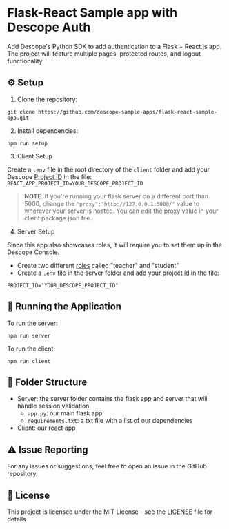 # Flask-React Sample app with Descope Auth

Add Descope's Python SDK to add authentication to a Flask + React.js app. The project will feature multiple pages, protected routes, and logout functionality. 

## ⚙️ Setup

1. Clone the repository:

```
git clone https://github.com/descope-sample-apps/flask-react-sample-app.git
```

2. Install dependencies:

```
npm run setup
```

3.  Client Setup

Create a ```.env``` file in the root directory of the `client` folder and add your Descope [Project ID](https://app.descope.com/settings/project) in the file: ```REACT_APP_PROJECT_ID=YOUR_DESCOPE_PROJECT_ID```

> **NOTE**: If you're running your flask server on a different port than 5000, change the ```"proxy":"http://127.0.0.1:5000/"``` value to wherever your server is hosted. You can edit the proxy value in your client package.json file.  

4. Server Setup

Since this app also showcases roles, it will require you to set them up in the Descope Console.

- Create two different [roles]((https://app.descope.com/authorization)) called "teacher" and "student" <br>
- Create a ```.env``` file in the server folder and add your project id in the file:  
```
PROJECT_ID="YOUR_DESCOPE_PROJECT_ID"
```

## 🔮 Running the Application 

To run the server: 

```
npm run server
```

To run the client: 

```
npm run client
``` 

## 📁 Folder Structure 

- Server: the server folder contains the flask app and server that will handle session validation 
    - `app.py`: our main flask app 
    - `requirements.txt`: a txt file with a list of our dependencies
- Client: our react app 

## ⚠️ Issue Reporting

For any issues or suggestions, feel free to open an issue in the GitHub repository.

## 📜 License

This project is licensed under the MIT License - see the [LICENSE](LICENSE) file for details.




